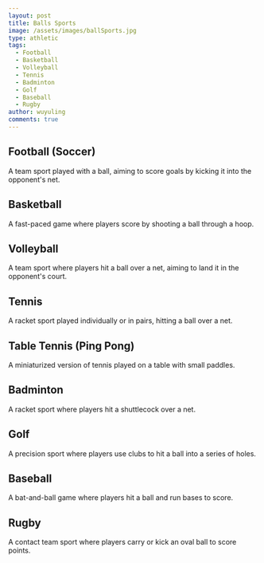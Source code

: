 ```yaml
---
layout: post
title: Balls Sports  
image: /assets/images/ballSports.jpg
type: athletic
tags:
  - Football
  - Basketball
  - Volleyball
  - Tennis
  - Badminton
  - Golf
  - Baseball
  - Rugby
author: wuyuling
comments: true
---
```

## Football (Soccer)
  A team sport played with a ball, aiming to score goals by kicking it into the opponent's net.

## Basketball
  A fast-paced game where players score by shooting a ball through a hoop.

## Volleyball
  A team sport where players hit a ball over a net, aiming to land it in the opponent's court.

## Tennis
  A racket sport played individually or in pairs, hitting a ball over a net.

## Table Tennis (Ping Pong)
  A miniaturized version of tennis played on a table with small paddles.

## Badminton
  A racket sport where players hit a shuttlecock over a net.

## Golf
  A precision sport where players use clubs to hit a ball into a series of holes.

## Baseball
  A bat-and-ball game where players hit a ball and run bases to score.

## Rugby
  A contact team sport where players carry or kick an oval ball to score points.


